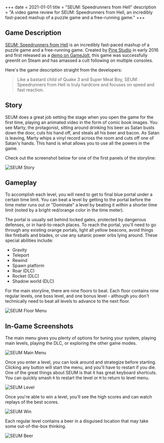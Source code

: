 +++
date = 2021-01-01
title = "SEUM: Speedrunners from Hell"
description = "A video game review for SEUM: Speedrunners from Hell, an incredibly fast-paced mashup of a puzzle game and a free-running game."
+++

## Game Description

[SEUM: Speedrunners from Hell](https://store.steampowered.com/app/457210/SEUM_Speedrunners_from_Hell/)
is an incredibly fast-paced mashup of a puzzle game and a free-running game.
Created by [Pine Studio](https://pinestudio.co) in early 2016 and first released
as a
[demo on GameJolt](https://gamejolt.com/games/seum-speedrunners-from-hell-demo/154868),
this game was successfully greenlit on Steam and has amassed a cult following on
multiple consoles.

Here's the game description straight from the developers:

> Like a bastard child of Quake 3 and Super Meat Boy, SEUM: Speedrunners from
> Hell is truly hardcore and focuses on speed and fast reaction.

## Story

SEUM does a great job setting the stage when you open the game for the first
time, playing an animated video in the form of comic book images. You see Marty,
the protagonist, sitting around drinking his beer as Satan busts down the door,
cuts his hand off, and steals all his beer and bacon. As Satan is leaving, Marty
whips a vinyl record across the room and cuts off one of Satan's hands. This
hand is what allows you to use all the powers in the game.

Check out the screenshot below for one of the first panels of the storyline:

![SEUM Story](https://img.cleberg.net/blog/20210101-seum/seum_story.png)

## Gameplay

To accomplish each level, you will need to get to final blue portal under a
certain time limit. You can beat a level by getting to the portal before the
time meter runs out or "Dominate" a level by beating it within a shorter time
limit (noted by a bright red/orange color in the time meter).

The portal is usually set behind locked gates, protected by dangerous defenses,
or in hard-to-reach places. To reach the portal, you'll need to go through any
existing orange portals, light all yellow beacons, avoid things like fireballs
and blades, or use any satanic power orbs lying around. These special abilities
include:

-   Gravity
-   Teleport
-   Rewind
-   Spawn platform
-   Roar (DLC)
-   Rocket (DLC)
-   Shadow world (DLC)

For the main storyline, there are nine floors to beat. Each floor contains nine
regular levels, one boss level, and one bonus level - although you don't
technically need to beat all levels to advance to the next floor.

![SEUM Floor Menu](https://img.cleberg.net/blog/20210101-seum/seum_floor.png)

## In-Game Screenshots

The main menu gives you plenty of options for tuning your system, playing main
levels, playing the DLC, or exploring the other game modes.

![SEUM Main Menu](https://img.cleberg.net/blog/20210101-seum/seum_menu.png)

Once you enter a level, you can look around and strategize before starting.
Clicking any button will start the menu, and you'll have to restart if you die.
One of the great things about SEUM is that it has great keyboard shortcuts. You
can quickly smash `R` to restart the level or `M` to return to level menu.

![SEUM Level](https://img.cleberg.net/blog/20210101-seum/seum_level.png)

Once you're able to win a level, you'll see the high scores and can watch
replays of the best scores.

![SEUM Win](https://img.cleberg.net/blog/20210101-seum/seum_win.png)

Each regular level contains a beer in a disguised location that may take some
out-of-the-box thinking.

![SEUM Beer](https://img.cleberg.net/blog/20210101-seum/seum_beer.png)
